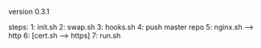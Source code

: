 version 0.3.1

steps:
1: init.sh
2: swap.sh
3: hooks.sh
4: push master repo
5: nginx.sh --> http
6: [cert.sh --> https]
7: run.sh

